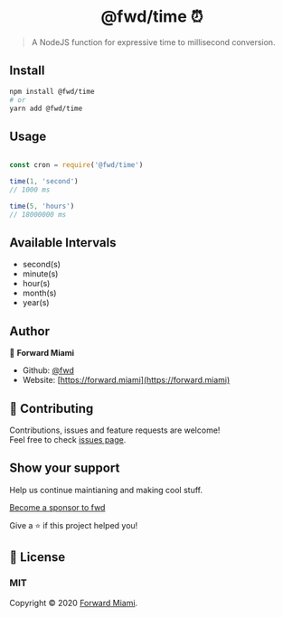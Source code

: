 <h1 align="center">@fwd/time ⏰</h1>

> A NodeJS function for expressive time to millisecond conversion.

## Install

```sh
npm install @fwd/time
# or
yarn add @fwd/time
```

## Usage

```js

const cron = require('@fwd/time')

time(1, 'second')
// 1000 ms

time(5, 'hours')
// 18000000 ms

```

## Available Intervals

- second(s)
- minute(s)
- hour(s)
- month(s)
- year(s)

## Author

👤  **Forward Miami**

* Github: [@fwd](https://github.com/fwd)
* Website: [https://forward.miami](https://forward.miami)

## 🤝 Contributing

Contributions, issues and feature requests are welcome!<br />Feel free to check [issues page](https://github.com/fwd/time/issues).

## Show your support

Help us continue maintianing and making cool stuff.

[Become a sponsor to fwd](https://github.com/sponsors/fwd)

Give a ⭐️ if this project helped you!

## 📝 License

### MIT

Copyright © 2020 [Forward Miami](https://forward.miami).

